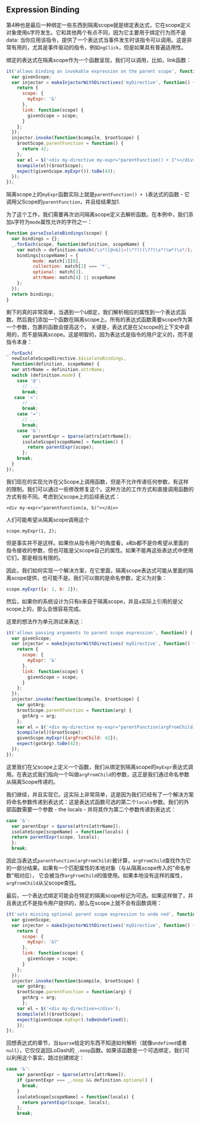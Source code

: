 ## Expression Binding
第4种也是最后一种绑定一些东西到隔离scope就是绑定表达式，它在scope定义对象使用`&`字符发生。它和其他两个有点不同，因为它主要用于绑定行为而不是data:
当你应用该指令，提供了一个表达式当事件发生时该指令可以调用。这是非常有用的，尤其是事件驱动的指令，例如`ngClick`，但是如果具有普遍适用性。

绑定的表达式在隔离scope作为一个函数呈现，我们可以调用，比如，link函数：
```js
it('allows binding an invokable expression on the parent scope', function() {
  var givenScope;
  var injector = makeInjectorWithDirectives('myDirective', function() {
    return {
      scope: {
        myExpr: '&'
      },
      link: function(scope) {
        givenScope = scope;
      }
    }; 
  });
  injector.invoke(function($compile, $rootScope) {
    $rootScope.parentFunction = function() {
      return 42; 
    };
    var el = $('<div my-directive my-expr="parentFunction() + 1"></div>');
    $compile(el)($rootScope);
    expect(givenScope.myExpr()).toBe(43);
  }); 
});
```
隔离scope上的`myExpr`函数实际上就是`parentFunction() + 1`表达式的函数 - 它调用父Scope的`parentFunction`，并且给结果加1.

为了这个工作，我们需要再次访问隔离scope定义去解析函数。在本例中，我们添加`&`字符为`mode`属性允许的字符之一：
```js
function parseIsolateBindings(scope) {
  var bindings = {};
  _.forEach(scope, function(definition, scopeName) {
    var match = definition.match(/\s*([@<&]|=(\*?))(\??)\s*(\w*)\s*/);
    bindings[scopeName] = {
          mode: match[1][0],
          collection: match[2] === '*',
          optional: match[3],
          attrName: match[4] || scopeName
    }; 
  });
  return bindings;
}
```
剩下的真的非常简单，当遇到一个`&`绑定，我们解析相应的属性到一个表达式函数。然后我们添加一个函数在隔离scope上。所有的表达式函数需要scope作为第一个参数，包裹的函数会提高这个。
关键是，表达式是在父scope的上下文中调用的，而不是隔离scope。这是明智的，因为表达式是指令的用户定义的，而不是指令本身：
```js
_.forEach(
  newIsolateScopeDirective.$$isolateBindings,
  function(definition, scopeName) {
  var attrName = definition.attrName;
  switch (definition.mode) {
    case '@':
      // ...
      break;
   case '<':
      // ...
      break;
    case '=':
      // ...
      break;
    case '&':
      var parentExpr = $parse(attrs[attrName]);
      isolateScope[scopeName] = function() {
        return parentExpr(scope);
      };
    break;
  }  
});
```
我们现在的实现允许在父Scope上调用函数，但是不允许传递任何参数，有这样的限制。我们可以通过一些修改修复这个。这种方法的工作方式和直接调用函数的方式有些不同。考虑到父scope上的后续表达式：
```angular2html
<div my-expr="parentFunction(a, b)"></div>
```
人们可能希望从隔离scope调用这个
```
scope.myExpr(1, 2);
```
但是事实并不是这样。如果你从指令用户的角度看，`a`和`b`都不是你希望从里面的指令接收的参数，但也可能是父scope自己的属性。如果不能再这些表达式中使用它们，那是相当有限的。

因此，我们如何实现一个解决方案，在它里面，隔离scope表达式可能从里面的隔离scope提供，也可能不是。我们可以做的是命名参数，定义为对象：
```js
scope.myExpr({a: 1, b: 2});
```
然后，如果你的系统设计为只有`b`来自于隔离scope，并且`a`实际上引用的是父scope上的，那么会很容易完成。

这里的想法作为单元测试来表达：
```js
it('allows passing arguments to parent scope expression', function() {
  var givenScope;
  var injector = makeInjectorWithDirectives('myDirective', function() {
    return {
      scope: {
        myExpr: '&'
      },
      link: function(scope) {
        givenScope = scope;
      }
    }; 
  });
  injector.invoke(function($compile, $rootScope) {
    var gotArg;
    $rootScope.parentFunction = function(arg) {
      gotArg = arg;
    };
    var el = $('<div my-directive my-expr="parentFunction(argFromChild)"></div>');
    $compile(el)($rootScope);
    givenScope.myExpr({argFromChild: 42});
    expect(gotArg).toBe(42);
  }); 
});
```
这里我们在父scope上定义一个函数，我们从绑定到隔离scope的`myExpr`表达式调用。在表达式我们指向一个叫做`argFromChild`的参数，这正是我们通过命名参数从隔离Scope传递的。

我们继续，并且实现它。这实际上非常简单，这是因为我们已经有了一个解决方案将命名参数传递到表达式：这是表达式函数可选的第二个`locals`参数。我们的外部函数需要一个参数 - the locals -
并将其作为第二个参数传递到表达式：
```js
case '&':
  var parentExpr = $parse(attrs[attrName]);
  isolateScope[scopeName] = function(locals) {
  return parentExpr(scope, locals);
  }; 
  break;
```
因此当表达式`parentFunction(argFromChild)`被计算，`argFromChild`查找作为它的一部分结果。如果有一个匹配属性的本地对象（与从隔离scope传入的"命名参数"相对应），
它会被当作`argFromChild`的值使用。如果本地没有这样的属性，`argFromChild`从父scope查找。

最后，一个表达式绑定可能会在特定的隔离scope标记为可选。如果这样做了，并且表达式不是指令用户提供的，那么在scope上就不会有函数调用：
```js
it('sets missing optional parent scope expression to unde ned', function() {
  var givenScope;
  var injector = makeInjectorWithDirectives('myDirective', function() {
    return {
      scope: {
        myExpr: '&?'
      },
      link: function(scope) {
        givenScope = scope;
      }
    }; 
  });
  injector.invoke(function($compile, $rootScope) {
    var gotArg;
    $rootScope.parentFunction = function(arg) {
      gotArg = arg;
      };
    var el = $('<div my-directive></div>');
    $compile(el)($rootScope);
    expect(givenScope.myExpr).toBeUndefined();
    }); 
});  
```
回想表达式的章节，当`$parse`给定的东西不知道如何解析（就像`undefined`或者`null`），它仅仅返回LoDash的`_.noop`函数。如果该函数是一个可选绑定，我们可以利用这个事实，跳过创建绑定：
```js
case '&':
    var parentExpr = $parse(attrs[attrName]);
    if (parentExpr === _.noop && definition.optional) {
      break; 
    }
    isolateScope[scopeName] = function(locals) {
      return parentExpr(scope, locals);
    };
    break;
```